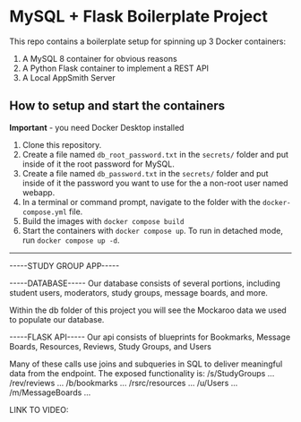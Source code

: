 # MySQL + Flask Boilerplate Project

This repo contains a boilerplate setup for spinning up 3 Docker containers: 
1. A MySQL 8 container for obvious reasons
1. A Python Flask container to implement a REST API
1. A Local AppSmith Server

## How to setup and start the containers
**Important** - you need Docker Desktop installed

1. Clone this repository.  
1. Create a file named `db_root_password.txt` in the `secrets/` folder and put inside of it the root password for MySQL. 
1. Create a file named `db_password.txt` in the `secrets/` folder and put inside of it the password you want to use for the a non-root user named webapp. 
1. In a terminal or command prompt, navigate to the folder with the `docker-compose.yml` file.  
1. Build the images with `docker compose build`
1. Start the containers with `docker compose up`.  To run in detached mode, run `docker compose up -d`. 

_______________________________________________

-----STUDY GROUP APP-----

-----DATABASE-----
Our database consists of several portions, including student users, moderators, study groups, message boards, and more.

Within the db folder of this project you will see the Mockaroo data we used to populate our database.

-----FLASK API-----
Our api consists of blueprints for Bookmarks, Message Boards, Resources, Reviews, Study Groups, and Users

Many of these calls use joins and subqueries in SQL to deliver meaningful data from the endpoint.
The exposed functionality is:
/s/StudyGroups ...
/rev/reviews ...
/b/bookmarks ...
/rsrc/resources ...
/u/Users ...
/m/MessageBoards ...


LINK TO VIDEO: 
